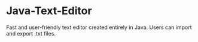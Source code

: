 # Java-Text-Editor
Fast and user-friendly text editor created entirely in Java. Users can import and export .txt files.
